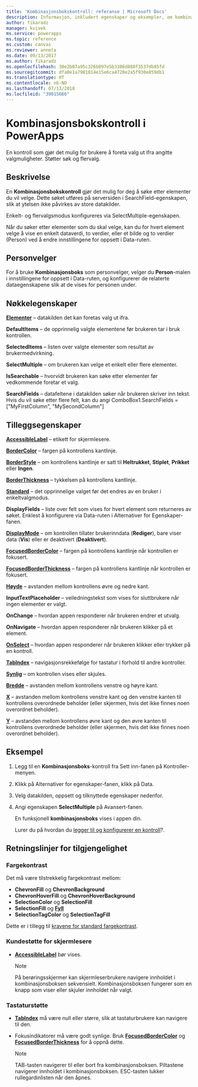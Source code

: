 ```yaml
---
title: 'Kombinasjonsbokskontroll: referanse | Microsoft Docs'
description: Informasjon, inkludert egenskaper og eksempler, om kombinasjonsbokskontrollen
author: fikaradz
manager: kvivek
ms.service: powerapps
ms.topic: reference
ms.custom: canvas
ms.reviewer: anneta
ms.date: 09/13/2017
ms.author: fikaradz
ms.openlocfilehash: 30e2b07a95c326b897e5b3386d888f3537db85fd
ms.sourcegitcommit: dfa0e1a7981814e15e6ca4720e2a5f930e859db1
ms.translationtype: HT
ms.contentlocale: nb-NO
ms.lasthandoff: 07/13/2018
ms.locfileid: "39015666"
---
```

# <a name="combo-box-control-in-powerapps"></a>Kombinasjonsbokskontroll i PowerApps
En kontroll som gjør det mulig for brukere å foreta valg ut ifra angitte valgmuligheter.  Støtter søk og flervalg.

## <a name="description"></a>Beskrivelse
En **Kombinasjonsbokskontroll** gjør det mulig for deg å søke etter elementer du vil velge.  Dette søket utføres på serversiden i SearchField-egenskapen, slik at ytelsen ikke påvirkes av store datakilder.  

Enkelt- og flervalgsmodus konfigureres via SelectMultiple-egenskapen.

Når du søker etter elementer som du skal velge, kan du for hvert element velge å vise en enkelt dataverdi, to verdier, eller et bilde og to verdier (Person) ved å endre innstillingene for oppsett i Data-ruten.

## <a name="people-picker"></a>Personvelger
For å bruke **Kombinasjonsboks** som personvelger, velger du **Person**-malen i innstillingene for oppsett i Data-ruten, og konfigurerer de relaterte dataegenskapene slik at de vises for personen under.

## <a name="key-properties"></a>Nøkkelegenskaper
**[Elementer](properties-core.md)** – datakilden det kan foretas valg ut ifra.

**DefaultItems** – de opprinnelig valgte elementene før brukeren tar i bruk kontrollen.

**SelectedItems** – listen over valgte elementer som resultat av brukermedvirkning.

**SelectMultiple** – om brukeren kan velge et enkelt eller flere elementer.

**IsSearchable** – hvorvidt brukeren kan søke etter elementer før vedkommende foretar et valg.

**SearchFields** – datafeltene i datakilden søker når brukeren skriver inn tekst.  Hvis du vil søke etter flere felt, kan du angi ComboBox1.SearchFields = ["MyFirstColumn", "MySecondColumn"]

## <a name="additional-properties"></a>Tilleggsegenskaper
**[AccessibleLabel](properties-accessibility.md)** – etikett for skjermlesere.

**[BorderColor](properties-color-border.md)** – fargen på kontrollens kantlinje.

**[BorderStyle](properties-color-border.md)** – om kontrollens kantlinje er satt til **Heltrukket**, **Stiplet**, **Prikket** eller **Ingen**.

**[BorderThickness](properties-color-border.md)**  – tykkelsen på kontrollens kantlinje.

**[Standard](properties-core.md)** – det opprinnelige valget før det endres av en bruker i enkeltvalgmodus.

**DisplayFields** – liste over felt som vises for hvert element som returneres av søket.  Enklest å konfigurere via Data-ruten i Alternativer for Egenskaper-fanen.

**[DisplayMode](properties-core.md)** – om kontrollen tillater brukerinndata (**Rediger**), bare viser data (**Vis**) eller er deaktivert (**Deaktivert**).

**[FocusedBorderColor](properties-color-border.md)** – fargen på kontrollens kantlinje når kontrollen er fokusert.

**[FocusedBorderThickness](properties-color-border.md)** – fargen på kontrollens kantlinje når kontrollen er fokusert.

**[Høyde](properties-size-location.md)** – avstanden mellom kontrollens øvre og nedre kant.

**InputTextPlaceholder** – veiledningstekst som vises for sluttbrukere når ingen elementer er valgt.

**OnChange** – hvordan appen responderer når brukeren endrer et utvalg.

**OnNavigate** – hvordan appen responderer når brukeren klikker på et element.

**[OnSelect](properties-core.md)** – hvordan appen responderer når brukeren klikker eller trykker på en kontroll.

**[TabIndex](properties-accessibility.md)** – navigasjonsrekkefølge for tastatur i forhold til andre kontroller.

**[Synlig](properties-core.md)** – om kontrollen vises eller skjules.

**[Bredde](properties-size-location.md)** – avstanden mellom kontrollens venstre og høyre kant.

**[X](properties-size-location.md)** – avstanden mellom kontrollens venstre kant og den venstre kanten til kontrollens overordnede beholder (eller skjermen, hvis det ikke finnes noen overordnet beholder).

**[Y](properties-size-location.md)** – avstanden mellom kontrollens øvre kant og den øvre kanten til kontrollens overordnede beholder (eller skjermen, hvis det ikke finnes noen overordnet beholder).

## <a name="example"></a>Eksempel
1. Legg til en **Kombinasjonsboks**-kontroll fra Sett inn-fanen på Kontroller-menyen.  
2. Klikk på Alternativer for egenskaper-fanen, klikk på Data.  
3. Velg datakilden, oppsett og tilknyttede egenskaper nedenfor.
4. Angi egenskapen **SelectMultiple** på Avansert-fanen.

    En funksjonell **kombinasjonsboks** vises i appen din.

    Lurer du på hvordan du [legger til og konfigurerer en kontroll](../add-configure-controls.md)?.


## <a name="accessibility-guidelines"></a>Retningslinjer for tilgjengelighet
### <a name="color-contrast"></a>Fargekontrast
Det må være tilstrekkelig fargekontrast mellom:
* **ChevronFill** og **ChevronBackground**
* **ChevronHoverFill** og **ChevronHoverBackground**
* **SelectionColor** og **SelectionFill**
* **SelectionFill** og **[Fyll](properties-color-border.md)**
* **SelectionTagColor** og **SelectionTagFill**

Dette er i tillegg til [kravene for standard fargekontrast](../accessible-apps-color.md).

### <a name="screen-reader-support"></a>Kundestøtte for skjermlesere
* **[AccessibleLabel](properties-accessibility.md)** bør vises.

    > [!NOTE]
  > På berøringsskjermer kan skjermleserbrukere navigere innholdet i kombinasjonsboksen sekvensielt. Kombinasjonsboksen fungerer som en knapp som viser eller skjuler innholdet når valgt.

### <a name="keyboard-support"></a>Tastaturstøtte
* **[TabIndex](properties-accessibility.md)** må være null eller større, slik at tastaturbrukere kan navigere til den.
* Fokusindikatorer må være godt synlige. Bruk **[FocusedBorderColor](properties-color-border.md)** og **[FocusedBorderThickness](properties-color-border.md)** for å oppnå dette.

    > [!NOTE]
  > TAB-tasten navigerer til eller bort fra kombinasjonsboksen. Piltastene navigerer innholdet i kombinasjonsboksen. ESC-tasten lukker rullegardinlisten når den åpnes.
